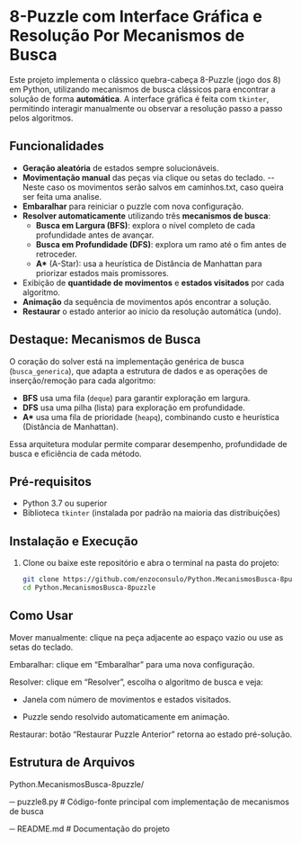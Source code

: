 # 8-Puzzle com Interface Gráfica e Resolução Por Mecanismos de Busca

Este projeto implementa o clássico quebra-cabeça 8-Puzzle (jogo dos 8) em Python, utilizando mecanismos de busca clássicos para encontrar a solução de forma **automática**. A interface gráfica é feita com `tkinter`, permitindo interagir manualmente ou observar a resolução passo a passo pelos algoritmos.

## Funcionalidades

- **Geração aleatória** de estados sempre solucionáveis.
- **Movimentação manual** das peças via clique ou setas do teclado.
   -- Neste caso os movimentos serão salvos em caminhos.txt, caso queira ser feita uma analise.
- **Embaralhar** para reiniciar o puzzle com nova configuração.
- **Resolver automaticamente** utilizando três **mecanismos de busca**:
  - **Busca em Largura (BFS)**: explora o nível completo de cada profundidade antes de avançar.
  - **Busca em Profundidade (DFS)**: explora um ramo até o fim antes de retroceder.
  - **A\*** (A-Star): usa a heurística de Distância de Manhattan para priorizar estados mais promissores.
- Exibição de **quantidade de movimentos** e **estados visitados** por cada algoritmo.
- **Animação** da sequência de movimentos após encontrar a solução.
- **Restaurar** o estado anterior ao início da resolução automática (undo).

## Destaque: Mecanismos de Busca

O coração do solver está na implementação genérica de busca (`busca_generica`), que adapta a estrutura de dados e as operações de inserção/remoção para cada algoritmo:

- **BFS** usa uma fila (`deque`) para garantir exploração em largura.
- **DFS** usa uma pilha (lista) para exploração em profundidade.
- **A\*** usa uma fila de prioridade (`heapq`), combinando custo e heurística (Distância de Manhattan).

Essa arquitetura modular permite comparar desempenho, profundidade de busca e eficiência de cada método.

## Pré-requisitos

- Python 3.7 ou superior
- Biblioteca `tkinter` (instalada por padrão na maioria das distribuições)

## Instalação e Execução

1. Clone ou baixe este repositório e abra o terminal na pasta do projeto:
   ```bash
   git clone https://github.com/enzoconsulo/Python.MecanismosBusca-8puzzle.git
   cd Python.MecanismosBusca-8puzzle

## Como Usar
Mover manualmente: clique na peça adjacente ao espaço vazio ou use as setas do teclado.

Embaralhar: clique em “Embaralhar” para uma nova configuração.

Resolver: clique em “Resolver”, escolha o algoritmo de busca e veja:

- Janela com número de movimentos e estados visitados.

- Puzzle sendo resolvido automaticamente em animação.

Restaurar: botão “Restaurar Puzzle Anterior” retorna ao estado pré-solução.

## Estrutura de Arquivos

Python.MecanismosBusca-8puzzle/

─ puzzle8.py       # Código-fonte principal com implementação de mecanismos de busca

─ README.md        # Documentação do projeto
